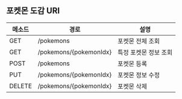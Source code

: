 ## 포켓몬 도감 URI

| 메소드 | 경로                   | 설명                  |
| ------ | ---------------------- | --------------------- |
| GET    | /pokemons              | 포켓몬 전체 조회      |
| GET    | /pokemons/{pokemonIdx} | 특정 포켓몬 정보 조회 |
| POST   | /pokemons              | 포켓몬 등록           |
| PUT    | /pokemons/{pokemonIdx} | 포켓몬 정보 수정      |
| DELETE | /pokemons/{pokemonIdx} | 포켓몬 삭제           |

